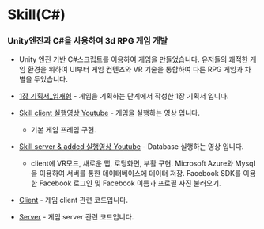 # Skill(C#) 

### Unity엔진과 C#을 사용하여 3d RPG 게임 개발
- Unity 엔진 기반 C#스크립트를 이용하여 게임을 만들었습니다. 유저들의 쾌적한 게임 환경을 위하여 UI부터 게임 컨텐츠와 VR 기술을 통합하여 다른 RPG 게임과 차별을 두었습니다. 
			
- [1장 기획서_임재형](https://github.com/woosik0818/Skill-Unity5.5.0f3-CSharp/blob/master/1장-기획서_임재형.pdf) - 게임을 기획하는 단계에서 작성한 1장 기획서 입니다.			
	
- [Skill client 실행영상 Youtube](https://www.youtube.com/watch?v=ZyLGNkuaenc&t=22s) - 게임을 실행하는 영상 입니다.

	- 기본 게임 프레임 구현.

- [Skill server & added 실행영상 Youtube](https://www.youtube.com/watch?v=FEekVPb7tFQ&t=140s) - Database 실행하는 영상 입니다.

	- client에 VR모드, 새로운 맵, 로딩화면, 부활 구현.
	  Microsoft Azure와 Mysql을 이용하여 서버를 통한 데이터베이스에 데이터 저장.
	  Facebook SDK를 이용한 Facebook 로그인 및 Facebook 이름과 프로필 사진  불러오기. 
			
- [Client](https://github.com/woosik0818/Skill-Unity5.5.0f3-CSharp/blob/master/Client) - 게임 client 관련 코드입니다.
	
- [Server](https://github.com/woosik0818/Skill-Unity5.5.0f3-CSharp/blob/master/Server) - 게임 server 관련 코드입니다.
